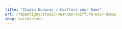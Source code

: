 ```yaml
---
title: "Studio Nuances / Coiffure pour Dame"
url: /repentigny/studio-nuances-coiffure-pour-dame/
shop: hairdresser
---
```

